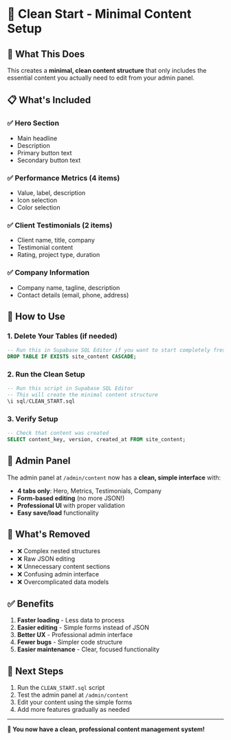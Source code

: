 # 🧹 Clean Start - Minimal Content Setup

## 🎯 What This Does

This creates a **minimal, clean content structure** that only includes the essential content you actually need to edit from your admin panel.

## 📋 What's Included

### ✅ **Hero Section**

- Main headline
- Description
- Primary button text
- Secondary button text

### ✅ **Performance Metrics** (4 items)

- Value, label, description
- Icon selection
- Color selection

### ✅ **Client Testimonials** (2 items)

- Client name, title, company
- Testimonial content
- Rating, project type, duration

### ✅ **Company Information**

- Company name, tagline, description
- Contact details (email, phone, address)

## 🚀 How to Use

### 1. **Delete Your Tables** (if needed)

```sql
-- Run this in Supabase SQL Editor if you want to start completely fresh
DROP TABLE IF EXISTS site_content CASCADE;
```

### 2. **Run the Clean Setup**

```sql
-- Run this script in Supabase SQL Editor
-- This will create the minimal content structure
\i sql/CLEAN_START.sql
```

### 3. **Verify Setup**

```sql
-- Check that content was created
SELECT content_key, version, created_at FROM site_content;
```

## 🎨 Admin Panel

The admin panel at `/admin/content` now has a **clean, simple interface** with:

- **4 tabs only**: Hero, Metrics, Testimonials, Company
- **Form-based editing** (no more JSON!)
- **Professional UI** with proper validation
- **Easy save/load** functionality

## 🔧 What's Removed

- ❌ Complex nested structures
- ❌ Raw JSON editing
- ❌ Unnecessary content sections
- ❌ Confusing admin interface
- ❌ Overcomplicated data models

## ✅ Benefits

1. **Faster loading** - Less data to process
2. **Easier editing** - Simple forms instead of JSON
3. **Better UX** - Professional admin interface
4. **Fewer bugs** - Simpler code structure
5. **Easier maintenance** - Clear, focused functionality

## 🎯 Next Steps

1. Run the `CLEAN_START.sql` script
2. Test the admin panel at `/admin/content`
3. Edit your content using the simple forms
4. Add more features gradually as needed

---

**🎉 You now have a clean, professional content management system!**
